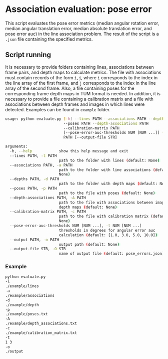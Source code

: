 # Association evaluation: pose error

This script evaluates the pose error metrics (median angular rotation error, median angular translation error, median absolute translation error, and pose error auc) in the line association problem.
The result of the script is a `.json` file containing the specified metrics.

## Script running
It is necessary to provide folders containing lines, associations between frame pairs, and depth maps to calculate metrics. The file with associations must contain records of the form `i,j`,
where `i` corresponds to the index in the line array of the first frame,
and `j` corresponds to the index in the line array of the second frame.
Also, a file containing poses for the corresponding frame depth maps in TUM format is needed.
In addition, it is necessary to provide a file containing a calibration matrix
and a file with associations between depth frames and images in which lines were detected.
Examples can be found in `example` folder.

```bash
usage: python evaluate.py [-h] --lines PATH --associations PATH --depths PATH
                          --poses PATH --depth-associations PATH
                          --calibration-matrix PATH
                          [--pose-error-auc-thresholds NUM [NUM ...]] --output
                          PATH [--output-file STR]

arguments:
  -h, --help            show this help message and exit
  --lines PATH, -l PATH
                        path to the folder with lines (default: None)
  --associations PATH, -a PATH
                        path to the folder with line associations (default:
                        None)
  --depths PATH, -d PATH
                        path to the folder with depth maps (default: None)
  --poses PATH, -p PATH
                        path to the file with poses (default: None)
  --depth-associations PATH, -A PATH
                        path to the file with associations between images and
                        depth maps (default: None)
  --calibration-matrix PATH, -c PATH
                        path to the file with calibration matrix (default:
                        None)
  --pose-error-auc-thresholds NUM [NUM ...], -t NUM [NUM ...]
                        thresholds in degrees for angular error auc
                        calculation (default: [1.0, 3.0, 5.0, 10.0])
  --output PATH, -o PATH
                        output path (default: None)
  --output-file STR, -O STR
                        name of output file (default: pose_errors.json)
```

### Example
```bash
python evaluate.py
-l
./example/lines
-a
./example/associations
-d
./example/depth
-p
./example/poses.txt
-A
./example/depth_associations.txt
-c
./example/calibration_matrix.txt
-t
1 3
-o
./output
```
